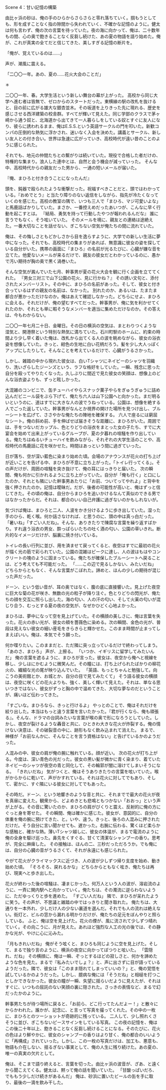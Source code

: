 Scene 4：甘い記憶の構築

由比ヶ浜の砂は、俺の手のひらからさらさらと零れ落ちていく。掴もうとしても、形を成すことなく指の隙間から失われていく、不確かな記憶のように。健太は何も言わず、俺の次の言葉を待っていた。夜の海に向かって、俺は、二十数年もの間、心の奥で飽きることなく反芻し続けた、あの夏の物語を語り始めた。俺が、これが真実の全てだと信じてきた、美しすぎる記憶の断片を。

「俺が、覚えているのは……」

声が、潮風に震える。

「二〇〇一年。あの、夏の……花火大会のことだ」

＊

二〇〇一年、春。大学生活という新しい舞台の幕が上がった。
高校から同じ大学へ進む者は皆無で、ゼロからのスタートだった。東横線の駅の改札を抜けると、目の前に広がる雄大な銀杏並木。その坂道を上りきった先に現れる、歴史を感じさせる西洋建築の校舎群。すべてが輝いて見えた。同じ学部のクラスで茅ヶ崎から通う奴と、北海道から出てきて一人暮らしをしている奴とすぐに友人になり、彼らに誘われるまま、俺はE.S.S.という英語サークルの門を叩いた。新歓コンパの圧倒的な熱気に浮かされ、迷いなく入会を決めた。講義とサークル、新しい友人との付き合い。世界は急速に広がっていき、高校時代が遠い昔のことのように感じられた。

それでも、地元の仲間たちとの繋がりは続いていた。現役で合格した者だけの、特権的な集まり。浪人した連中とは、自然と会う機会が減っていった。
そんな中、高校時代からの親友だった男から、一通の短いメールが届いた。

『俺、まひろと付き合うことになったんだ』

頭を、鈍器で殴られたような衝撃だった。祝福すべきことだと、頭ではわかっている。『おめでとう』と当たり障りのない返信をしながら、指先が冷たくなっていくのを感じた。高校の教室の隅で、いつも三人で「まひろ、マジ可愛いよな」と馬鹿話ばかりしていた。まさか、一番控えめだったあいつが、こんなに早く行動を起こすとは。
『結局、勇気を持って行動したやつが報われるんだな』
誰に言うでもなく、そう呟いていた。
そのメールを境に、親友との連絡は途絶えた。一番大切なことを話せない、ぎこちない空気が俺たちの間に流れていた。

俺は、その悔しさともどかしさから目を逸らすように、大学での新しい生活に夢中になった。それでも、高校時代の集まりがあれば、無意識に彼女の姿を探している自分がいた。携帯の画面に『まひろ』の名前が光るたびに、心臓が嫌な音を立てた。他愛ないメールが来るだけで、親友の彼女だとわかっているのに、愚かで汚い期待が胸の奥で黒く渦巻いた。

そんな空気が澱んでいた七月、幹事男が夏の花火大会を観に行く企画を立ててくれた。
『男女三対三で山下公園の花火、見に行かね？』
その誘い文句と、添付されたメンバーリスト。その中に、まひろの名前があった。そして、彼女と付き合っているはずの親友の名前は、なかった。
別れたのか、あるいは、たまたま都合が悪かっただけなのか。俺はあえて確認しなかった。どちらにせよ、まひろに会える。それだけが、俺の望むすべてだった。幹事男が、俺に気を利かせてくれたのか、それとも単に暇そうなメンバーを適当に集めただけなのか。その答えは、今もわからない。

二〇〇一年七月二十日、金曜日。その日の横浜の空気は、まとわりつくような湿気と、開港祭という特別な熱気に満ちていた。石川町駅のホームに、約束の時間より少し早く着いた俺は、改札から出てくる人の波を眺めながら、彼女の浴衣姿を想像していた。きっと、紺色の生地に白い花柄だろう。髪を少し大人っぽくアップにしたりして。そんなことを考えているだけで、心臓がうるさかった。

しかし、雑踏の中から現れた彼女は、白いTシャツにネイビーのシャツを羽織り、洗いざらしたジーンズという、ラフな格好をしていた。一瞬、残念に思った自分を殴ってやりたくなった。久しぶりに間近で見た彼女の笑顔は、想像上のどんな浴衣姿よりも、ずっと眩しかった。

大混雑のコンビニで、缶チューハイやらスナック菓子やらをぎゅうぎゅうに詰め込んだビニール袋をぶら下げて、俺たち六人は山下公園へと向かった。まだ明るいというのに、道はすでに大きな人の波でうねっている。公園は、想像を絶する人でごった返していた。幹事男がなんとか視界の開けた場所を見つけ出し、ブルーシートを広げて、ささやかな俺たちの陣地を確保する。
六人で座るには窮屈なシート。俺の斜め前、手を伸ばせば届きそうな距離に、まひろがいた。周囲では、手をつないだカップル、色とりどりの浴衣をまとった女の子たち、すでに大宴会を始めて出来上がっているグループが、夏の夕暮れの喧騒を作り出している。俺たちはぬるいチューハイを飲みながら、それぞれの大学生活のことや、高校時代の馬鹿話に花を咲かせた。時間はあっという間に過ぎていった。

日が落ち、空が深い藍色に染まり始めた頃。会場のアナウンスが花火の打ち上げが近いことを告げる中、まひろが不意に立ち上がった。「トイレ行ってくる」。その声だけが、周囲の喧騒を突き抜けて、俺の耳にはっきりと届いた。
次の瞬間、俺も何かに引かれるように立ち上がっていた。自分が「俺も行く」と口にしたのか、それとも隣にいた幹事男あたりに「お前、ついてってやれよ」と背中を強く押されたのか。記憶は曖昧だ。だが、後者の可能性が高いと、俺はずっと信じてきた。その頃の俺は、自分からまひろを追いかけるなんて真似のできる男ではなかったからだ。それは、都合のいい自己弁護に過ぎないのかもしれないが。

気づけば俺は、まひろと二人、人波をかき分けるように歩き出していた。湿った手のひら、乾く喉。何か話さなければ、と思うのに、頭の中は真っ白だった。「暑いね」「すごい人だね」。そんな、ありきたりで陳腐な言葉を繰り返すばかり。すれ違う浴衣の男女、酔っぱらいたちの吐く酒の匂い、公園の草いきれ。断片的なイメージだけが、脳裏に焼き付いている。

トイレの長い行列に並び、用を済ませて戻ってくると、夜空はすでに最初の花火が描く光の筋で彩られていた。公園の混雑はピークに達し、人の波はもはやコンクリートの塊のように固まっている。俺たちが確保したブルーシートへ戻ることは、どう考えても不可能だった。
「……この辺で見るしかない、みたいだね」
どちらからともなく、そんな言葉がこぼれた。諦めと、ほんの少しの期待が混じった声だった。

ドーン、という低い音が、耳の奥ではなく、腹の底に直接響いた。見上げた夜空に巨大な菊の花が咲き、無数の光の粒子が降り注ぐ。色とりどりの閃光が、俺たちの顔を交互に照らし出した。海の匂い、人の汗の匂い、そして火薬の匂いが混じり合う、むっとする夏の夜の空気が、なぜかひどく心地よかった。

まひろは、夢中になって空を見上げていた。その横顔の美しさに、俺は言葉を失った。花火の赤い光が、彼女の頬を薔薇色に染める。次の瞬間、金色の光が、普段は見えない彼女の細い産毛をきらきらと輝かせた。このまま時間が止まってしまえばいい。俺は、本気でそう願った。

何か喋りたい。このままだと、ただ隣に突っ立っているだけで終わってしまう。
「あのさ、まひろ」
声が、上擦る。
「いつか、イギリスに留学してみたいんだ」
俺の言葉を遮るように、まひろが言った。彼女は、夜空から俺へと視線を移し、少しはにかむように微笑んだ。その瞳には、打ち上げられたばかりの柳花火の、繊細な光の尾が映り込んでいた。
「英語、もっとちゃんと勉強して。向こうの美術館とか、お城とか、自分の目で見てみたくて」
そう語る彼女の横顔は、夜空に咲くどの花火よりも、強く、美しく輝いて見えた。それは、単なる思いつきではない、彼女がずっと胸の中で温めてきた、大切な夢なのだということが、痛いほど伝わってきた。

「すごいな。まひろなら、きっと行けるよ」
やっとのことで、俺はそれだけを絞り出した。本当はもっと違う言葉を言いたかった。『君が行くなら、俺も頑張る』。そんな、ドラマの台詞みたいな言葉が喉の奥で形になろうとしていた。しかし、夜空が裂けるような轟音と共に、ひときわ大きな花火が炸裂する。俺の情けない決意は、その破裂音の中に、跡形もなく飲み込まれて消えた。
まるで、神様が「お前なんかに、そんなことを言う資格はない」と告げているかのようだった。

人混みの中、彼女の肩が俺の腕に触れている。顔が近い。
次の花火が打ち上がる。今度は、深い青色の光だった。彼女の黒い髪が微かに青く染まり、着ていたネイビーのシャツが夜空の青と同化して、その輪郭が闇に溶けてしまいそうになる。
「きれいだね」
気がつくと、俺はそうありきたりの言葉を呟いていた。喉がからからに乾いて、声がかすれている。それは花火に対してでもあり、そして、密かに、すぐ隣にいる彼女に対してでもあった。

その時だ。ドーン、という地響きのような音と共に、それまでで最大の花火が夜を真昼に変えた。観衆から、どよめきとも悲鳴ともつかない「おおっ」という声が上がる。その音に驚いたのか、まひろの肩がびくりと震え、反射的に俺の方にぐっと身を寄せた。
その瞬間、俺は確かに感じた。彼女が、意図的に、自分の体重を俺の腕に預けてきた、と。いや、違う。きっと、後ろの人混みに押されただけだ。そう自分に言い聞かせても、遅かった。右腕に伝わる、驚くほど柔らかな感触と、確かな熱。薄いTシャツ越しに、彼女の体温が、まるで電流のように俺の全身を駆け巡った。鼻先をくすぐる、甘くて清潔なシャンプーの香り。思考が、完全に麻痺した。
その接触は、ほんの二、三秒だっただろうか。でも俺には、自分の心臓の音がうるさくて、それが永遠にも感じられた。

やがて花火がクライマックスに近づき、人の波が少しずつ帰り支度を始め、動き始めた頃。
「そろそろ、戻れるかな」
どちらからともなく呟き、俺たちは再び、現実へと歩き出した。

花火が終わった後の喧騒は、凄まじかった。何万人という人の波が、溶岩流のように、一斉に関内駅へと向かっていく。俺たちは、その濁流に逆らわないように、ただゆっくりと歩を進めた。
「すごい人だね」
隣で、まひろが呆れたように笑う。その声が、不思議と雑踏の中ではっきりと聞き取れた。
俺たちは、大通りを一本外れ、少しだけ人の少ない裏道を選んだ。それでも人の流れは絶えない。街灯と、ビルの窓から漏れる明かりだけが、俺たちの足元をぼんやりと照らしている。
ふと、俺は空を見上げた。花火の煙が、風に流されて少しずつ晴れていく。その向こうに、月が見えた。あれほど強烈な人工の光の後では、その静かな光が、やけに心に沁みた。

「月もきれいだね」
俺がそう呟くと、まひろも同じように空を見上げた。そして、まるで独り言のように、横浜の夜空に向かってぽつりと呟いた。
「雲隠れ、だね」
その横顔に、俺は一瞬、ぞっとするほどの寂しさと、何かを諦めたような色を見た。まるで『私みたいでしょ？』と、声に出さずに目が語っているようだった。隣で、彼女は「このまま隠れてしまっていいの？」と、俺の覚悟を試しているかのようだった。しかし、臆病な俺には「そうだね」と相槌を打つことしかできなかった。彼女の瞳が一瞬、失望に揺らいだように見えたが、それはすぐに、いつもの屈託のない笑顔の裏に隠された。さっきの表情など、まるで幻だったかのように。

幹事男たちが待つ場所に戻ると、「お前ら、どこ行ってたんだよー！」と散々にからかわれた。誰かが、記念に、と言って写真を撮ってくれた。その中の一枚に、まひろとのツーショットが奇跡的に残っている。
二人して、少し照れくさそうに並び、ぎこちないピースサインをしている写真。
この夜の記憶を、俺はこの後二十年以上、飽きることなく反芻し続けることになる。そのたびに、花火の色はより鮮やかに、彼女のシャンプーの香りはより甘く、俺の都合のいいように「再構成」されていった。しかし、この一枚の写真だけは、加工も、悪意も、物語も介在しない、揺るぎない事実として、俺の人生に残り続けた。あの夏の、唯一の真実の欠片として。

俺は、そこまで語り終えると、言葉を切った。由比ヶ浜の波音が、ざあ、と遠くから聞こえてくる。健太は、黙って俺の話を聞いていた。
「甘酸っぱいだろ、でももう少しだけ続きがあるんだ」
俺は、砂浜に置いたビールの缶を手に取り、最後の一滴を飲み干した。
